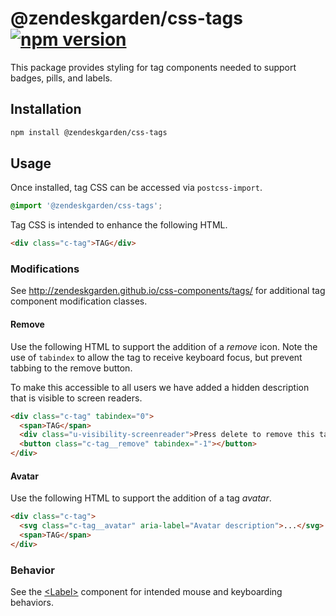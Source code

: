 # @zendeskgarden/css-tags [![npm version](https://img.shields.io/npm/v/@zendeskgarden/css-tags.svg?style=flat-square)](https://www.npmjs.com/package/@zendeskgarden/css-tags)

This package provides styling for tag components needed to support
badges, pills, and labels.

## Installation

```sh
npm install @zendeskgarden/css-tags
```

## Usage

Once installed, tag CSS can be accessed via `postcss-import`.

```css
@import '@zendeskgarden/css-tags';
```

Tag CSS is intended to enhance the following HTML.

```html
<div class="c-tag">TAG</div>
```

### Modifications

See http://zendeskgarden.github.io/css-components/tags/ for additional
tag component modification classes.

#### Remove

Use the following HTML to support the addition of a *remove* icon. Note
the use of `tabindex` to allow the tag to receive keyboard focus, but
prevent tabbing to the remove button.

To make this accessible to all users we have added a hidden description
that is visible to screen readers.

```html
<div class="c-tag" tabindex="0">
  <span>TAG</span>
  <div class="u-visibility-screenreader">Press delete to remove this tag.</div>
  <button class="c-tag__remove" tabindex="-1"></button>
</div>
```

#### Avatar

Use the following HTML to support the addition of a tag *avatar*.

```html
<div class="c-tag">
  <svg class="c-tag__avatar" aria-label="Avatar description">...</svg>
  <span>TAG</span>
</div>
```

### Behavior

See the
[&lt;Label&gt;](http://zendeskgarden.github.io/react-components/#!/Label)
component for intended mouse and keyboarding behaviors.
